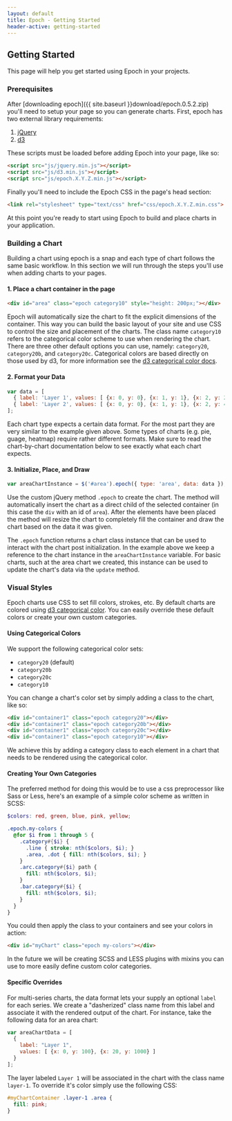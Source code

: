 ```yaml
---
layout: default
title: Epoch - Getting Started
header-active: getting-started
---
```


## Getting Started

This page will help you get started using Epoch in your projects.

### Prerequisites

After [downloading epoch]({{ site.baseurl }}download/epoch.0.5.2.zip) you'll need to setup your page so you can generate charts. First, epoch has two external library requirements:

1. [jQuery](https://github.com/jquery/jquery)
2. [d3](https://github.com/mbostock/d3)

These scripts must be loaded before adding Epoch into your page, like so:

```html
<script src="js/jquery.min.js"></script>
<script src="js/d3.min.js"></script>
<script src="js/epoch.X.Y.Z.min.js"></script>
```

Finally you'll need to include the Epoch CSS in the page's head section:

```html
<link rel="stylesheet" type="text/css" href="css/epoch.X.Y.Z.min.css">
```

At this point you're ready to start using Epoch to build and place charts in your application.


### Building a Chart

Building a chart using epoch is a snap and each type of chart follows the same basic workflow. In this section we will run through the steps you'll use when adding charts to your pages.

#### 1. Place a chart container in the page

```html
<div id="area" class="epoch category10" style="height: 200px;"></div>
```

Epoch will automatically size the chart to fit the explicit dimensions of the container. This way you can build the basic layout of your site and use CSS to control the size and placement of the charts. The class name `category10` refers to the categorical color scheme to use when rendering the chart. There are three other default options you can use, namely: `category20`, `category20b`, and `category20c`. Categorical colors are based directly on those used by d3, for more information see the [d3 categorical color docs](https://github.com/mbostock/d3/wiki/Ordinal-Scales#categorical-colors).


#### 2. Format your Data

```javascript
var data = [
  { label: 'Layer 1', values: [ {x: 0, y: 0}, {x: 1, y: 1}, {x: 2, y: 2} ] },
  { label: 'Layer 2', values: [ {x: 0, y: 0}, {x: 1, y: 1}, {x: 2, y: 4} ] }
];
```

Each chart type expects a certain data format. For the most part they are very similar to the example given above. Some types of charts (e.g. pie, guage, heatmap) require rather different formats. Make sure to read the chart-by-chart documentation below to see exactly what each chart expects.

#### 3. Initialize, Place, and Draw

```javascript
var areaChartInstance = $('#area').epoch({ type: 'area', data: data });
```

Use the custom jQuery method `.epoch` to create the chart. The method will automatically insert the chart as a direct child of the selected container (in this case the `div` with an id of `area`). After the elements have been placed the method will resize the chart to completely fill the container and draw the chart based on the data it was given.

The `.epoch` function returns a chart class instance that can be used to interact with the chart post initialization. In the example above we keep a reference to the chart instance in the `areaChartInstance` variable. For basic charts, such at the area chart we created, this instance can be used to update the chart's data via the `update` method.


### Visual Styles

Epoch charts use CSS to set fill colors, strokes, etc. By default charts are colored using
[d3 categorical color](https://github.com/mbostock/d3/wiki/Ordinal-Scales#categorical-colors). You can easily override
these default colors or create your own custom categories.

#### Using Categorical Colors

We support the following categorical color sets:

* `category20` (default)
* `category20b`
* `category20c`
* `category10`

You can change a chart's color set by simply adding a class to the chart, like so:

```html
<div id="container1" class="epoch category20"></div>
<div id="container1" class="epoch category20b"></div>
<div id="container1" class="epoch category20c"></div>
<div id="container1" class="epoch category10"></div>
```

We achieve this by adding a category class to each element in a chart that needs to be rendered using the categorical color.

#### Creating Your Own Categories

The preferred method for doing this would be to use a css preprocessor like Sass or Less, here's an example of a simple color
scheme as written in SCSS:

```scss
$colors: red, green, blue, pink, yellow;

.epoch.my-colors {
  @for $i from 1 through 5 {
    .category#{$i} {
      .line { stroke: nth($colors, $i); }
      .area, .dot { fill: nth($colors, $i); }
    }
    .arc.category#{$i} path {
      fill: nth($colors, $i);
    }
    .bar.category#{$i} { 
      fill: nth($colors, $i);
    }
  }
}
```

You could then apply the class to your containers and see your colors in action:

```html
<div id="myChart" class="epoch my-colors"></div>
```

In the future we will be creating SCSS and LESS plugins with mixins you can use to more easily define custom color categories.


#### Specific Overrides

For multi-series charts, the data format lets your supply an optional `label` for each series. We create a "dasherized"
class name from this label and associate it with the rendered output of the chart. For instance, take the following
data for an area chart:

```javascript
var areaChartData = [
  {
    label: "Layer 1",
    values: [ {x: 0, y: 100}, {x: 20, y: 1000} ]
  }
];
```

The layer labeled `Layer 1` will be associated in the chart with the class name `layer-1`. To override it's color simply
use the following CSS:

```css
#myChartContainer .layer-1 .area {
  fill: pink;
}
```
